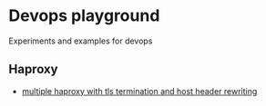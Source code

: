 # Devops playground

Experiments and examples for devops

## Haproxy

- [multiple haproxy with tls termination and host header rewriting](./nginx-haproxy-https)

